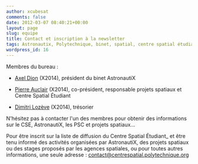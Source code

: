 ```yaml
---
author: xcubesat
comments: false
date: 2012-03-07 08:40:21+00:00
layout: page
slug: equipe
title: Contact et inscription à la newsletter
tags: Astronautix, Polytechnique, binet, spatial, centre spatial étudiant, étudiant
wordpress_id: 16
---
```


Membres du bureau :


  * [Axel Dion](mailto:axel.dion@polytechnique.edu) (X2014), président du binet AstronautiX

	
  * [Pierre Auclair](mailto:pierre.auclair@polytechnique.edu) (X2014), co-président, responsable projets spatiaux et Centre Spatial Étudiant

	
  * [Dimitri Lozève](mailto:dimitri.lozeve@polytechnique.edu) (X2014), trésorier


N'hésitez pas à contacter l'un des membres pour obtenir des informations sur le CSE, AstronautiX, les PSC et projets spatiaux...

Pour être inscrit sur la liste de diffusion du Centre Spatial Étudiant_ et être tenu informé des activités organisées par AstronautiX, des projets spatiaux ou des stages proposés par les agences spatiales, ou pour toutes autres informations, une seule adresse : contact@centrespatial.polytechnique.org

